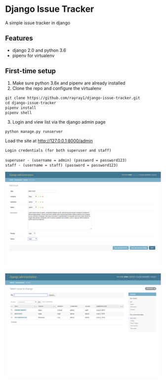 # Django Issue Tracker

A simple issue tracker in django

## Features

* django 2.0 and python 3.6
* pipenv for virtualenv

## First-time setup

1.  Make sure python 3.6x and pipenv are already installed
2.  Clone the repo and configure the virtualenv

```
git clone https://github.com/rayray1/django-issue-tracker.git
cd django-issue-tracker
pipenv install
pipenv shell
```

3.  Login and view list via the django admin page

```
python manage.py runserver
```

Load the site at http://127.0.0.1:8000/admin

```
Login credentials (for both superuser and staff)

superuser - (username = admin) (password = password123)
staff - (username = staff) (password = password123)
```

![](img/screenshot-1.png)
<!-- ![screenshot](img/screenshot-1.png) -->

![](img/screenshot-2.png)
<!-- ![screenshot](img/screenshot-2.png) -->
